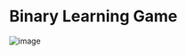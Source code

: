 # Binary Learning Game

![image](https://github.com/bradleeharr/blg/assets/56418392/681a52b5-a90a-42c7-80f1-0f1f11434eac)
